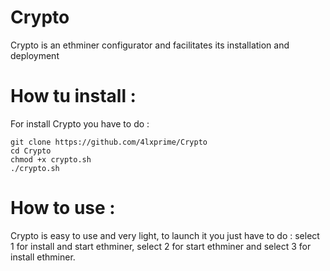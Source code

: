 # Crypto
Crypto is an ethminer configurator and facilitates its installation and deployment 
# How tu install :
For install Crypto you have to do :
```
git clone https://github.com/4lxprime/Crypto
cd Crypto 
chmod +x crypto.sh
./crypto.sh
```
# How to use :
Crypto is easy to use and very light, to launch it you just have to do : 
select 1 for install and start ethminer, select 2 for start ethminer and select 3 for install ethminer.
